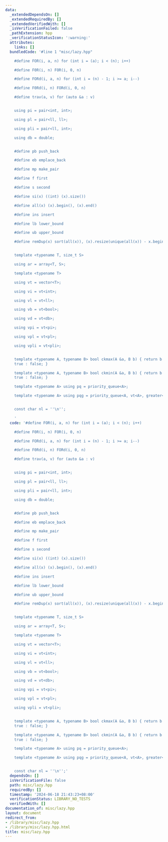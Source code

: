 ```yaml
---
data:
  _extendedDependsOn: []
  _extendedRequiredBy: []
  _extendedVerifiedWith: []
  _isVerificationFailed: false
  _pathExtension: hpp
  _verificationStatusIcon: ':warning:'
  attributes:
    links: []
  bundledCode: '#line 1 "misc/lazy.hpp"

    #define FOR(i, a, n) for (int i = (a); i < (n); i++)

    #define F0R(i, n) FOR(i, 0, n)

    #define FORd(i, a, n) for (int i = (n) - 1; i >= a; i--)

    #define F0Rd(i, n) FORd(i, 0, n)

    #define trav(a, v) for (auto &a : v)


    using pi = pair<int, int>;

    using pl = pair<ll, ll>;

    using pli = pair<ll, int>;

    using db = double;


    #define pb push_back

    #define eb emplace_back

    #define mp make_pair

    #define f first

    #define s second

    #define si(x) ((int) (x).size())

    #define all(x) (x).begin(), (x).end()

    #define ins insert

    #define lb lower_bound

    #define ub upper_bound

    #define remDup(x) sort(all(x)), (x).resize(unique(all(x)) - x.begin())


    template <typename T, size_t S>

    using ar = array<T, S>;

    template <typename T>

    using vt = vector<T>;

    using vi = vt<int>;

    using vl = vt<ll>;

    using vb = vt<bool>;

    using vd = vt<db>;

    using vpi = vt<pi>;

    using vpl = vt<pl>;

    using vpli = vt<pli>;


    template <typename A, typename B> bool ckmax(A &a, B b) { return b > a ? a = b,
    true : false; }

    template <typename A, typename B> bool ckmin(A &a, B b) { return b < a ? a = b,
    true : false; }

    template <typename A> using pq = priority_queue<A>;

    template <typename A> using pqg = priority_queue<A, vt<A>, greater<A>>;


    const char nl = ''\n'';

    '
  code: '#define FOR(i, a, n) for (int i = (a); i < (n); i++)

    #define F0R(i, n) FOR(i, 0, n)

    #define FORd(i, a, n) for (int i = (n) - 1; i >= a; i--)

    #define F0Rd(i, n) FORd(i, 0, n)

    #define trav(a, v) for (auto &a : v)


    using pi = pair<int, int>;

    using pl = pair<ll, ll>;

    using pli = pair<ll, int>;

    using db = double;


    #define pb push_back

    #define eb emplace_back

    #define mp make_pair

    #define f first

    #define s second

    #define si(x) ((int) (x).size())

    #define all(x) (x).begin(), (x).end()

    #define ins insert

    #define lb lower_bound

    #define ub upper_bound

    #define remDup(x) sort(all(x)), (x).resize(unique(all(x)) - x.begin())


    template <typename T, size_t S>

    using ar = array<T, S>;

    template <typename T>

    using vt = vector<T>;

    using vi = vt<int>;

    using vl = vt<ll>;

    using vb = vt<bool>;

    using vd = vt<db>;

    using vpi = vt<pi>;

    using vpl = vt<pl>;

    using vpli = vt<pli>;


    template <typename A, typename B> bool ckmax(A &a, B b) { return b > a ? a = b,
    true : false; }

    template <typename A, typename B> bool ckmin(A &a, B b) { return b < a ? a = b,
    true : false; }

    template <typename A> using pq = priority_queue<A>;

    template <typename A> using pqg = priority_queue<A, vt<A>, greater<A>>;


    const char nl = ''\n'';'
  dependsOn: []
  isVerificationFile: false
  path: misc/lazy.hpp
  requiredBy: []
  timestamp: '2024-06-18 21:43:23+08:00'
  verificationStatus: LIBRARY_NO_TESTS
  verifiedWith: []
documentation_of: misc/lazy.hpp
layout: document
redirect_from:
- /library/misc/lazy.hpp
- /library/misc/lazy.hpp.html
title: misc/lazy.hpp
---
```

